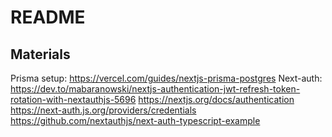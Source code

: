 # README

## Materials
Prisma setup: https://vercel.com/guides/nextjs-prisma-postgres
Next-auth: https://dev.to/mabaranowski/nextjs-authentication-jwt-refresh-token-rotation-with-nextauthjs-5696
https://nextjs.org/docs/authentication
https://next-auth.js.org/providers/credentials
https://github.com/nextauthjs/next-auth-typescript-example
